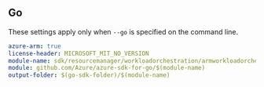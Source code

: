 ## Go

These settings apply only when `--go` is specified on the command line.

```yaml $(go) && $(track2)
azure-arm: true
license-header: MICROSOFT_MIT_NO_VERSION
module-name: sdk/resourcemanager/workloadorchestration/armworkloadorchestration
module: github.com/Azure/azure-sdk-for-go/$(module-name)
output-folder: $(go-sdk-folder)/$(module-name)
```
